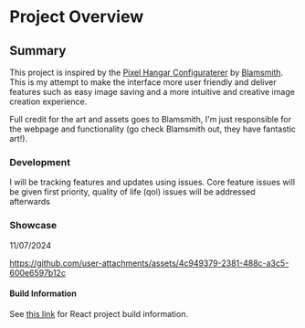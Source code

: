 # Project Overview

## Summary

This project is inspired by the [Pixel Hangar Configuraterer](https://kiblams.co.uk/sc_pixel_art/) by [Blamsmith](https://www.patreon.com/Blamsmith).  This is my attempt to make the interface more user friendly and deliver features such as easy image saving and a more intuitive and creative image creation experience.

Full credit for the art and assets goes to Blamsmith, I'm just responsible for the webpage and functionality (go check Blamsmith out, they have fantastic art!).

### Development

I will be tracking features and updates using issues. Core feature issues will be given first priority, quality of life (qol) issues will be addressed afterwards

### Showcase
11/07/2024

https://github.com/user-attachments/assets/4c949379-2381-488c-a3c5-600e6597b12c

#### Build Information

See [this link](build-info/build-react-project-info.md) for React project build information.
